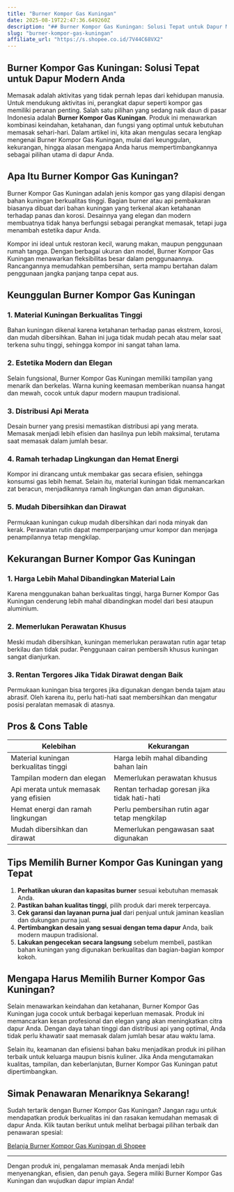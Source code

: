 ```yaml
---
title: "Burner Kompor Gas Kuningan"
date: 2025-08-19T22:47:36.649260Z
description: "## Burner Kompor Gas Kuningan: Solusi Tepat untuk Dapur Modern Anda..."
slug: "burner-kompor-gas-kuningan"
affiliate_url: "https://s.shopee.co.id/7V44C68VX2"
---
```

## Burner Kompor Gas Kuningan: Solusi Tepat untuk Dapur Modern Anda

Memasak adalah aktivitas yang tidak pernah lepas dari kehidupan manusia. Untuk mendukung aktivitas ini, perangkat dapur seperti kompor gas memiliki peranan penting. Salah satu pilihan yang sedang naik daun di pasar Indonesia adalah **Burner Kompor Gas Kuningan**. Produk ini menawarkan kombinasi keindahan, ketahanan, dan fungsi yang optimal untuk kebutuhan memasak sehari-hari. Dalam artikel ini, kita akan mengulas secara lengkap mengenai Burner Kompor Gas Kuningan, mulai dari keunggulan, kekurangan, hingga alasan mengapa Anda harus mempertimbangkannya sebagai pilihan utama di dapur Anda.

## Apa Itu Burner Kompor Gas Kuningan?

Burner Kompor Gas Kuningan adalah jenis kompor gas yang dilapisi dengan bahan kuningan berkualitas tinggi. Bagian burner atau api pembakaran biasanya dibuat dari bahan kuningan yang terkenal akan ketahanan terhadap panas dan korosi. Desainnya yang elegan dan modern membuatnya tidak hanya berfungsi sebagai perangkat memasak, tetapi juga menambah estetika dapur Anda.

Kompor ini ideal untuk restoran kecil, warung makan, maupun penggunaan rumah tangga. Dengan berbagai ukuran dan model, Burner Kompor Gas Kuningan menawarkan fleksibilitas besar dalam penggunaannya. Rancangannya memudahkan pembersihan, serta mampu bertahan dalam penggunaan jangka panjang tanpa cepat aus.

## Keunggulan Burner Kompor Gas Kuningan

### 1. Material Kuningan Berkualitas Tinggi

Bahan kuningan dikenal karena ketahanan terhadap panas ekstrem, korosi, dan mudah dibersihkan. Bahan ini juga tidak mudah pecah atau melar saat terkena suhu tinggi, sehingga kompor ini sangat tahan lama.

### 2. Estetika Modern dan Elegan

Selain fungsional, Burner Kompor Gas Kuningan memiliki tampilan yang menarik dan berkelas. Warna kuning keemasan memberikan nuansa hangat dan mewah, cocok untuk dapur modern maupun tradisional.

### 3. Distribusi Api Merata

Desain burner yang presisi memastikan distribusi api yang merata. Memasak menjadi lebih efisien dan hasilnya pun lebih maksimal, terutama saat memasak dalam jumlah besar.

### 4. Ramah terhadap Lingkungan dan Hemat Energi

Kompor ini dirancang untuk membakar gas secara efisien, sehingga konsumsi gas lebih hemat. Selain itu, material kuningan tidak memancarkan zat beracun, menjadikannya ramah lingkungan dan aman digunakan.

### 5. Mudah Dibersihkan dan Dirawat

Permukaan kuningan cukup mudah dibersihkan dari noda minyak dan kerak. Perawatan rutin dapat memperpanjang umur kompor dan menjaga penampilannya tetap mengkilap.

## Kekurangan Burner Kompor Gas Kuningan

### 1. Harga Lebih Mahal Dibandingkan Material Lain

Karena menggunakan bahan berkualitas tinggi, harga Burner Kompor Gas Kuningan cenderung lebih mahal dibandingkan model dari besi ataupun aluminium.

### 2. Memerlukan Perawatan Khusus

Meski mudah dibersihkan, kuningan memerlukan perawatan rutin agar tetap berkilau dan tidak pudar. Penggunaan cairan pembersih khusus kuningan sangat dianjurkan.

### 3. Rentan Tergores Jika Tidak Dirawat dengan Baik

Permukaan kuningan bisa tergores jika digunakan dengan benda tajam atau abrasif. Oleh karena itu, perlu hati-hati saat membersihkan dan mengatur posisi peralatan memasak di atasnya.

## Pros & Cons Table

| Kelebihan                                    | Kekurangan                                    |
|----------------------------------------------|----------------------------------------------|
| Material kuningan berkualitas tinggi        | Harga lebih mahal dibanding bahan lain    |
| Tampilan modern dan elegan                  | Memerlukan perawatan khusus               |
| Api merata untuk memasak yang efisien       | Rentan terhadap goresan jika tidak hati-hati |
| Hemat energi dan ramah lingkungan          | Perlu pembersihan rutin agar tetap mengkilap  |
| Mudah dibersihkan dan dirawat               | Memerlukan pengawasan saat digunakan     |

## Tips Memilih Burner Kompor Gas Kuningan yang Tepat

1. **Perhatikan ukuran dan kapasitas burner** sesuai kebutuhan memasak Anda.
2. **Pastikan bahan kualitas tinggi**, pilih produk dari merek terpercaya.
3. **Cek garansi dan layanan purna jual** dari penjual untuk jaminan keaslian dan dukungan purna jual.
4. **Pertimbangkan desain yang sesuai dengan tema dapur** Anda, baik modern maupun tradisional.
5. **Lakukan pengecekan secara langsung** sebelum membeli, pastikan bahan kuningan yang digunakan berkualitas dan bagian-bagian kompor kokoh.

## Mengapa Harus Memilih Burner Kompor Gas Kuningan?

Selain menawarkan keindahan dan ketahanan, Burner Kompor Gas Kuningan juga cocok untuk berbagai keperluan memasak. Produk ini memancarkan kesan profesional dan elegan yang akan meningkatkan citra dapur Anda. Dengan daya tahan tinggi dan distribusi api yang optimal, Anda tidak perlu khawatir saat memasak dalam jumlah besar atau waktu lama.

Selain itu, keamanan dan efisiensi bahan baku menjadikan produk ini pilihan terbaik untuk keluarga maupun bisnis kuliner. Jika Anda mengutamakan kualitas, tampilan, dan keberlanjutan, Burner Kompor Gas Kuningan patut dipertimbangkan.

## Simak Penawaran Menariknya Sekarang!

Sudah tertarik dengan Burner Kompor Gas Kuningan? Jangan ragu untuk mendapatkan produk berkualitas ini dan rasakan kemudahan memasak di dapur Anda. Klik tautan berikut untuk melihat berbagai pilihan terbaik dan penawaran spesial: 

[Belanja Burner Kompor Gas Kuningan di Shopee](https://s.shopee.co.id/7V44C68VX2)

---

Dengan produk ini, pengalaman memasak Anda menjadi lebih menyenangkan, efisien, dan penuh gaya. Segera miliki Burner Kompor Gas Kuningan dan wujudkan dapur impian Anda!